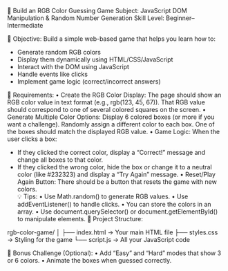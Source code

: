 🎯 Build an RGB Color Guessing Game
Subject: JavaScript DOM Manipulation & Random Number Generation
Skill Level: Beginner–Intermediate <br>

📝 Objective:
Build a simple web-based game that helps you learn how to:
- Generate random RGB colors
- Display them dynamically using HTML/CSS/JavaScript
- Interact with the DOM using JavaScript
- Handle events like clicks
- Implement game logic (correct/incorrect answers) <br>

🔨 Requirements:
•	Create the RGB Color Display:
The page should show an RGB color value in text format (e.g., rgb(123, 45, 67)). That RGB value should correspond to one of several colored squares on the screen.
•	Generate Multiple Color Options:
Display 6 colored boxes (or more if you want a challenge). Randomly assign a different color to each box. One of the boxes should match the displayed RGB value.
•	Game Logic:
When the user clicks a box:
- If they clicked the correct color, display a “Correct!” message and change all boxes to that color.
- If they clicked the wrong color, hide the box or change it to a neutral color (like #232323) and display a “Try Again” message.
•	Reset/Play Again Button:
There should be a button that resets the game with new colors. <br>
💡 Tips:
•	Use Math.random() to generate RGB values.
•	Use addEventListener() to handle clicks.
•	You can store the colors in an array.
•	Use document.querySelector() or document.getElementById() to manipulate elements.
📁 Project Structure:

rgb-color-game/
│
├── index.html        → Your main HTML file
├── styles.css        → Styling for the game
└── script.js         → All your JavaScript code

🧪 Bonus Challenge (Optional):
•	Add “Easy” and “Hard” modes that show 3 or 6 colors.
•	Animate the boxes when guessed correctly.
